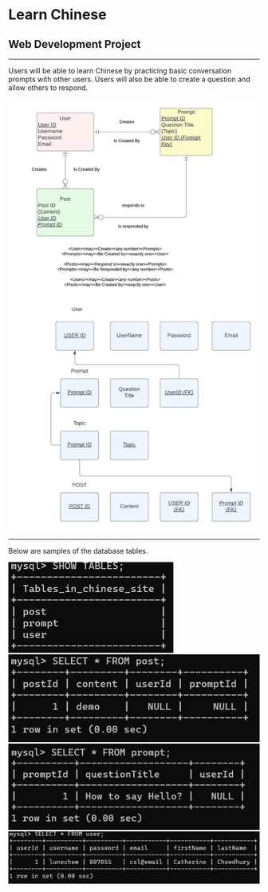 # Learn Chinese
## Web Development Project
---

Users will be able to learn Chinese by practicing basic conversation prompts with other users. Users will also be able to create a question and allow others to respond. 


![Image](public/images/Flowchart.jpeg)

---

Below are samples of the database tables. 

![Image](./public/images/databases.jpg)
![Image](/public/images/postDemo.jpg)
![Image](/public/images/promptDemo.jpg)
![Image](/public/images/userDemo.jpg)

